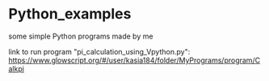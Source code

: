 # Python_examples
some simple Python programs made by me 

link to run program "pi_calculation_using_Vpython.py": https://www.glowscript.org/#/user/kasia184/folder/MyPrograms/program/Calkpi
